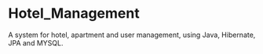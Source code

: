 # Hotel_Management
A system for hotel, apartment and user management, using Java, Hibernate, JPA and MYSQL.
